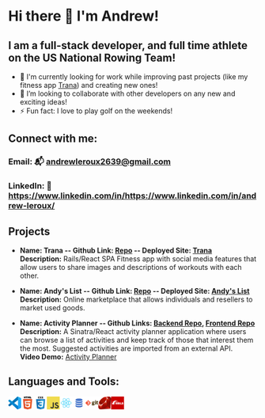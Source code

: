 # Hi there 👋 I'm Andrew!

## I am a full-stack developer, and full time athlete on the US National Rowing Team!

- 🔭 I'm currently looking for work while improving past projects (like my fitness app [Trana](https://trana.herokuapp.com/)) and creating new ones!
- 👯 I’m looking to collaborate with other developers on any new and exciting ideas!
- ⚡ Fun fact: I love to play golf on the weekends!

## Connect with me:

### Email: 📬 andrewleroux2639@gmail.com

### LinkedIn: 🤝 https://www.linkedin.com/in/https://www.linkedin.com/in/andrew-leroux/

## Projects

* **Name: Trana -- Github Link: [Repo](https://github.com/AndrewLeRoux/trana) -- Deployed Site: [Trana](https://trana.herokuapp.com/)** <br />
**Description:** Rails/React SPA Fitness app with social media features that allow users to share images and descriptions of workouts with each other. <br />

* **Name: Andy's List -- Github Link: [Repo](https://github.com/AndrewLeRoux/phase-4-project) -- Deployed Site: [Andy's List](https://andyslist.herokuapp.com/)** <br />
**Description:** Online marketplace that allows individuals and resellers to market used goods. <br />

* **Name: Activity Planner -- Github Links: [Backend Repo](https://github.com/AndrewLeRoux/phase-3-project-backend), [Frontend Repo](https://github.com/AndrewLeRoux/phase-3-project-frontend)**
**Description:** A Sinatra/React activity planner application where users can browse a list of activities and keep track of those that interest them the most. Suggested activities are imported from an external API. <br />
**Video Demo:** [Activity Planner](https://youtu.be/Lickne9C9w0)

## Languages and Tools:

<img  align="left" alt="Visual Studio Code" width="26px" src="https://raw.githubusercontent.com/github/explore/80688e429a7d4ef2fca1e82350fe8e3517d3494d/topics/visual-studio-code/visual-studio-code.png" />
<img  align="left" alt="HTML5" width="26px" src="https://raw.githubusercontent.com/github/explore/80688e429a7d4ef2fca1e82350fe8e3517d3494d/topics/html/html.png" />
<img  align="left" alt="CSS3" width="26px" src="https://raw.githubusercontent.com/github/explore/80688e429a7d4ef2fca1e82350fe8e3517d3494d/topics/css/css.png" />
<img  align="left" alt="JavaScript" width="26px" src="https://raw.githubusercontent.com/github/explore/80688e429a7d4ef2fca1e82350fe8e3517d3494d/topics/javascript/javascript.png" />
<img  align="left" alt="React" width="26px" src="https://raw.githubusercontent.com/github/explore/80688e429a7d4ef2fca1e82350fe8e3517d3494d/topics/react/react.png" />
<img  align="left" alt="SQL" width="26px" src="https://raw.githubusercontent.com/github/explore/80688e429a7d4ef2fca1e82350fe8e3517d3494d/topics/sql/sql.png" />
<img  align="left" alt="Git" width="26px" src="https://raw.githubusercontent.com/github/explore/80688e429a7d4ef2fca1e82350fe8e3517d3494d/topics/git/git.png" />
<img  align="left" alt="Ruby" width="26px" src="https://raw.githubusercontent.com/github/explore/80688e429a7d4ef2fca1e82350fe8e3517d3494d/topics/ruby/ruby.png" />
<img  align="left" alt="Rails" width="26px" src="https://raw.githubusercontent.com/github/explore/80688e429a7d4ef2fca1e82350fe8e3517d3494d/topics/rails/rails.png" />

<br />
<br />

